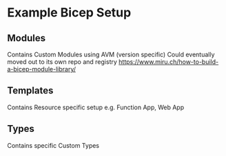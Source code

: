 # Example Bicep Setup

## Modules
Contains Custom Modules using AVM (version specific)
Could eventually moved out to its own repo and registry
https://www.miru.ch/how-to-build-a-bicep-module-library/

## Templates
Contains Resource specific setup e.g. Function App, Web App

## Types
Contains specific Custom Types

